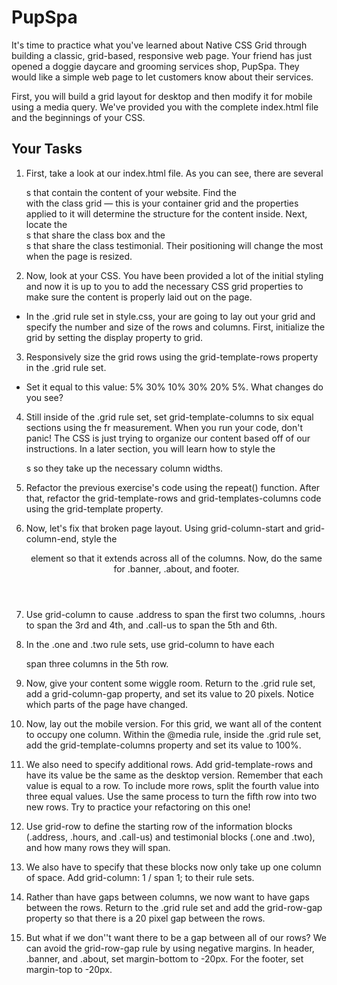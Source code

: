 # PupSpa

It's time to practice what you've learned about Native CSS Grid through building a classic, grid-based, responsive web page. Your friend has just opened a doggie daycare and grooming services shop, PupSpa. They would like a simple web page to let customers know about their services.

First, you will build a grid layout for desktop and then modify it for mobile using a media query.  We've provided you with the complete index.html file and the beginnings of your CSS. 

## Your Tasks

1. First, take a look at our index.html file. As you can see, there are several <div>s that contain the content of your website. Find the <div> with the class grid — this is your container grid and the properties applied to it will determine the structure for the content inside. Next, locate the <div>s that share the class box and the <div>s that share the class testimonial. Their positioning will change the most when the page is resized. 

2. Now, look at your CSS. You have been provided a lot of the initial styling and now it is up to you to add the necessary CSS grid properties to make sure the content is properly laid out on the page.

- In the .grid rule set in style.css, your are going to lay out your grid and specify the number and size of the rows and columns. First, initialize the grid by setting the display property to grid.

3. Responsively size the grid rows using the grid-template-rows property in the .grid rule set. 

- Set it equal to this value: 5% 30% 10% 30% 20% 5%. What changes do you see?

4. Still inside of the .grid rule set, set grid-template-columns to six equal sections using the fr measurement.  When you run your code, don't panic! The CSS is just trying to organize our content based off of our instructions. In a later section, you will  learn how to style the <div>s so they take up the necessary column widths.

5. Refactor the previous exercise's code using the repeat() function. After that, refactor the grid-template-rows and grid-templates-columns code using the grid-template property. 

6. Now, let's fix that broken page layout. Using grid-column-start and grid-column-end, style the <header> element so that it extends across all of the columns. Now, do the same for .banner, .about, and footer.

7. Use grid-column to cause .address to span the first two columns, .hours to span the 3rd and 4th, and .call-us to span the 5th and 6th.

8. In the .one and .two rule sets, use grid-column to have each <div> span three columns in the 5th row.

9. Now, give your content some wiggle room. Return to the .grid rule set, add a grid-column-gap property, and set its value to 20 pixels. Notice which parts of the page have changed.

10. Now, lay out the mobile version. For this grid, we want all of the content to occupy one column. Within the @media rule, inside the .grid rule set, add the grid-template-columns property and set its value to 100%. 

11. We also need to specify additional rows. Add grid-template-rows and have its value be the same as the desktop version. Remember that each value is equal to a row.  To include more rows, split the fourth value into three equal values. Use the same process to turn the fifth row into two new rows. Try to practice your refactoring on this one!

12. Use grid-row to define the starting row of the information blocks (.address, .hours, and .call-us) and testimonial blocks (.one and .two), and how many rows they will span.

13. We also have to specify that these blocks now only take up one column of space. Add grid-column: 1 / span 1; to their rule sets.

14.  Rather than have gaps between columns, we now want to have gaps between the rows.  Return to the .grid rule set and add  the grid-row-gap property so that there is a 20 pixel gap between the rows.

15. But what if we don''t want there to be a gap between all of our rows? We can avoid the grid-row-gap rule by using negative margins. In header, .banner, and .about, set margin-bottom to -20px. For the footer, set margin-top to -20px.







